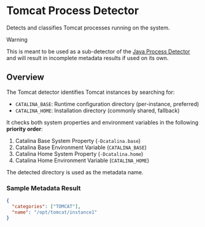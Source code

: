 # Tomcat Process Detector

Detects and classifies Tomcat processes running on the system. 

> [!WARNING]
> This is meant to be used as a sub-detector of the [Java Process Detector](../java) and will result in incomplete metadata
> results if used on its own.

## Overview

The Tomcat detector identifies Tomcat instances by searching for:
- `CATALINA_BASE`: Runtime configuration directory (per-instance, preferred)
- `CATALINA_HOME`: Installation directory (commonly shared, fallback)

It checks both system properties and environment variables in the following **priority order**:
1. Catalina Base System Property (`-Dcatalina.base`)
2. Catalina Base Environment Variable (`CATALINA_BASE`)
3. Catalina Home System Property (`-Dcatalina.home`)
4. Catalina Home Environment Variable (`CATALINA_HOME`)

The detected directory is used as the metadata name.

### Sample Metadata Result
```json
{
  "categories": ["TOMCAT"],
  "name": "/opt/tomcat/instance1"
}
```
